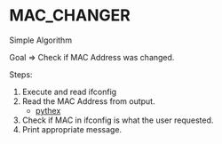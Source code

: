# MAC_CHANGER

Simple Algorithm

Goal => Check if MAC Address was changed.

Steps:

1. Execute and read ifconfig
2. Read the MAC Address from output.
   - [pythex](https://pythex.org/)
3. Check if MAC in ifconfig is what the user requested.
4. Print appropriate message.
